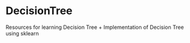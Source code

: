 # DecisionTree
Resources for learning Decision Tree + Implementation of Decision Tree using sklearn
